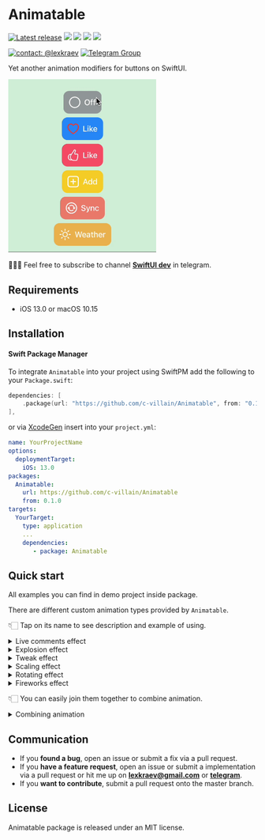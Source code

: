 # Animatable

[![Latest release](https://img.shields.io/github/v/release/c-villain/Animatable?color=brightgreen&label=version)](https://github.com/c-villain/Animatable/releases/latest)
[![](https://img.shields.io/endpoint?url=https%3A%2F%2Fswiftpackageindex.com%2Fapi%2Fpackages%2Fc-villain%2FAnimatable%2Fbadge%3Ftype%3Dswift-versions)](https://swiftpackageindex.com/c-villain/Animatable)
[![](https://img.shields.io/endpoint?url=https%3A%2F%2Fswiftpackageindex.com%2Fapi%2Fpackages%2Fc-villain%2FAnimatable%2Fbadge%3Ftype%3Dplatforms)](https://swiftpackageindex.com/c-villain/Animatable)
[![](https://img.shields.io/badge/SPM-supported-DE5C43.svg?color=brightgreen)](https://swift.org/package-manager/)
![](https://img.shields.io/github/license/c-villain/Animatable)

[![contact: @lexkraev](https://img.shields.io/badge/contact-%40lexkraev-blue.svg?style=flat)](https://t.me/lexkraev)
[![Telegram Group](https://img.shields.io/endpoint?color=neon&style=flat-square&url=https%3A%2F%2Ftg.sumanjay.workers.dev%2Fswiftui_dev)](https://telegram.dog/swiftui_dev)

Yet another animation modifiers for buttons on SwiftUI.

<p align="left">
  <img src="Gifs/quick_single.gif" alt="" width="300">
  </p>
  
👨🏻‍💻 Feel free to subscribe to channel **[SwiftUI dev](https://t.me/swiftui_dev)** in telegram.

## Requirements

- iOS 13.0 or macOS 10.15

## Installation

#### Swift Package Manager

To integrate ```Animatable``` into your project using SwiftPM add the following to your `Package.swift`:

```swift
dependencies: [
    .package(url: "https://github.com/c-villain/Animatable", from: "0.1.0"),
],
```
or via [XcodeGen](https://github.com/yonaskolb/XcodeGen) insert into your `project.yml`:

```yaml
name: YourProjectName
options:
  deploymentTarget:
    iOS: 13.0
packages:
  Animatable:
    url: https://github.com/c-villain/Animatable
    from: 0.1.0
targets:
  YourTarget:
    type: application
    ...
    dependencies:
       - package: Animatable
```

## Quick start

All examples you can find in demo project inside package.

There are different custom animation types provided by `Animatable`.

👇🏻 Tap on its name to see description and example of using.

<details>
  <summary>Live comments effect</summary>

<p align="left">
<img src="Gifs/liveComments.gif" alt="live comments">
</p>

Use `.animate(.liveComments(stamps:),animate:)` where `stamps` is number of prints in animation activity, `animate` is flag to start animation.
                     
```swift
@State var animate: Bool = false
...
Button {
    animate.toggle()
} label: {
    HStack(spacing: 8)  {
        Image(systemName: animate ? "heart.fill" : "heart")
            .resizable()
            .scaledToFit()
            .animate(.liveComments(stamps: 4),
                     animate: animate)
            .frame(width: 24, height: 24)
            .foregroundColor(.white)

        Text("Like")
            .font(.body)
            .fontWeight(.medium)
            .foregroundColor(.white)
    }
    .padding(12)
    .background(
        Rectangle()
            .fill(.pink.opacity(0.8))
            .cornerRadius(12)
    )
}
```
</details>

<details>
  <summary>Explosion effect</summary>
  
  <p align="left">
<img src="Gifs/explosion.gif" alt="explosion">
</p>

Use `.animate(.explosive(color:),animate:)` where `color` is color of explosion in animation activity, `animate` is flag to start animation.

  ```swift
  @State var animate: Bool = false
...
  Button {
    animate.toggle()
} label: {
    HStack(spacing: 8)  {
        Image(systemName: animate ? "power" : "poweroff")
            .resizable()
            .scaledToFit()
            .animate(.explosive(color: .white),
                     animate: animate)
            .frame(width: 24, height: 24)
            .foregroundColor(.white)

        Text(animate ? "On" : "Off")
            .font(.body)
            .fontWeight(.medium)
            .foregroundColor(.white)
    }
    .padding(12)
    .background(
        Rectangle()
            .fill(.gray.opacity(0.8))
            .cornerRadius(12)
    )
}
  ```
  </details>
  
  <details>
  <summary>Tweak effect</summary>
  
  <p align="left">
<img src="Gifs/tweak.gif" alt="tweak">
</p>

Use `.animate(.tweaking(amount:,shakesPerUnit:),animate:)` where `amount` is tweak offset, `shakesPerUnit` is number of shakes in tweking, `animate` is flag to start animation.

  ```swift
  @State var animate: Bool = false
...
Button {
    animate.toggle()
} label: {
    HStack(spacing: 8)  {
        Image(systemName: animate ? "hand.thumbsup.fill" : "hand.thumbsup")
            .resizable()
            .scaledToFit()
            .animate(.tweaking(),
                     animate: animate)
            .frame(width: 24, height: 24)
            .foregroundColor(.white)

        Text("Like")
            .font(.body)
            .fontWeight(.medium)
            .foregroundColor(.white)
    }
    .padding(12)
    .background(
        Rectangle()
            .fill(.blue.opacity(0.8))
            .cornerRadius(12)
    )
}
  ```
  </details>
  
  <details>
  <summary>Scaling effect</summary>
  
  <p align="left">
<img src="Gifs/scaling.gif" alt="scaling">
</p>

Use `.animate(.scaling(scaling:),animate:)` where `scaling` is scaling factor, `animate` is flag to start animation.

  ```swift
  @State var animate: Bool = false
...
 Button {
    animate.toggle()
} label: {
    HStack(spacing: 8)  {
        Image(systemName: animate ? "plus.app.fill" : "plus.app")
            .resizable()
            .scaledToFit()
            .animate(.scaling(),
                     animate: animate)
            .frame(width: 24, height: 24)
            .foregroundColor(.white)

        Text("Add")
            .font(.body)
            .fontWeight(.medium)
            .foregroundColor(.white)
    }
    .padding(12)
    .background(
        Rectangle()
            .fill(.yellow.opacity(0.8))
            .cornerRadius(12)
    )
}
  ```
  </details>
  
<details>
  <summary>Rotating effect</summary>
  
  <p align="left">
<img src="Gifs/rotating.gif" alt="scaling">
</p>

Use `.animate(.rotating,animate:)` where `animate` is flag to start animation.

  ```swift
  @State var animate: Bool = false
...
Button {
    animate.toggle()
} label: {
    HStack(spacing: 8)  {
        Image(systemName: animate ? "arrow.triangle.2.circlepath.circle.fill" : "arrow.triangle.2.circlepath.circle")
            .resizable()
            .scaledToFit()
            .animate(.rotating,
                     animate: animate)
            .frame(width: 24, height: 24)
            .foregroundColor(.white)

        Text("Sync")
            .font(.body)
            .fontWeight(.medium)
            .foregroundColor(.white)
    }
    .padding(12)
    .background(
        Rectangle()
            .fill(.blue.opacity(0.8))
            .cornerRadius(12)
    )
}
  ```
  </details>
 
<details>
  <summary>Fireworks effect</summary>
  
  <p align="left">
<img src="Gifs/fireworks.gif" alt="fireworks">
</p>

Use `.animate(.fireworks(color:),animate:)` where `color` is color of animation, `animate` is flag to start animation.

  ```swift
  @State var animate: Bool = false
...
Button {
    animate.toggle()
} label: {
    HStack(spacing: 8)  {
        Image(systemName: animate ? "sun.max.fill" : "sun.max")
            .resizable()
            .scaledToFit()
            .animate(.fireworks(color: .white),
                     animate: animate)
            .frame(width: 24, height: 24)
            .foregroundColor(.white)

        Text("Weather")
            .font(.body)
            .fontWeight(.medium)
            .foregroundColor(.white)
    }
    .padding(12)
    .background(
        Rectangle()
            .fill(.blue.opacity(0.8))
            .cornerRadius(12)
    )
}
  ```
  </details>
  
  
  👇🏻 You can easily join them together to combine animation.
  
  <details>
  <summary>Combining animation</summary>
  
  <p align="left">
<img src="Gifs/combined.gif" alt="combined">
</p>

Use sequence of `.animate(type:,animate:)` to get multiple animation effect.

  ```swift
  @State var animate: Bool = false
...
Button {
    animate.toggle()
} label: {
    HStack(spacing: 8)  {
        Image(systemName: animate ? "sun.max.fill" : "sun.max")
            .resizable()
            .scaledToFit()
            .animate(.rotating,
                     animate: animate)
            .animate(.explosive(color: .red, factor: 2.0),
                     animate: animate)
            .animate(.explosive(color: .blue, factor: 1.4),
                     animate: animate)
            .animate(.fireworks(color: .yellow, factor: 3.5),
                     animate: animate)
            .frame(width: 24, height: 24)
            .foregroundColor(.red)

        Text("Combined")
            .font(.body)
            .fontWeight(.medium)
            .foregroundColor(.white)
    }
    .padding(12)
    .background(
        Rectangle()
            .fill(.blue.opacity(0.6))
            .cornerRadius(12)
    )
}
  ```
  </details>
  
## Communication

- If you **found a bug**, open an issue or submit a fix via a pull request.
- If you **have a feature request**, open an issue or submit a implementation via a pull request or hit me up on **lexkraev@gmail.com** or **[telegram](https://t.me/lexkraev)**.
- If you **want to contribute**, submit a pull request onto the master branch.

## License

Animatable package is released under an MIT license.
